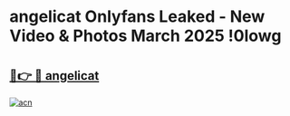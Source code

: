 # angelicat Onlyfans Leaked - New Video & Photos March 2025 !0lowg

# <h2><a href="https://2k51fr.iuczelnia.edu.pl?title=angelicat&ref=0lowg">🔗👉 🔴 angelicat</a></h2>

[![acn](https://github.com/user-attachments/assets/0f9c940e-d8b0-45ae-aac7-cd30a18b3e1c)](https://2k51fr.iuczelnia.edu.pl?title=angelicat&ref=0lowg)

